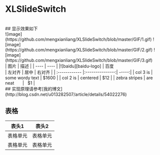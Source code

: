 # XLSlideSwitch
 <br>
## 显示效果如下
 <br>
 ![image](https://github.com/mengxianliang/XLSlideSwitch/blob/master/GIF/1.gif)
 ![image](https://github.com/mengxianliang/XLSlideSwitch/blob/master/GIF/2.gif)
 ![image](https://github.com/mengxianliang/XLSlideSwitch/blob/master/GIF/3.gif)
<br>
| 图片 | 描述 |
| ---- | ---- |
|![baidu][baidu-logo] | 百度
<br>
| 左对齐 | 居中  | 右对齐 |
| :------------ |:---------------:| -----:|
| col 3 is      | some wordy text | $1600 |
| col 2 is      | centered        |   $12 |
| zebra stripes | are neat        |    $1 |
<br>
## 实现原理请参考[我的博文](http://blog.csdn.net/u013282507/article/details/54022276)


表格
--------

表头1  | 表头2
--------- | --------
表格单元  | 表格单元 
表格单元  | 表格单元 
